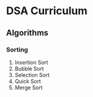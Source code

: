 # DSA Curriculum


## Algorithms

### Sorting

1. Insertion Sort
2. Bubble Sort
3. Selection Sort
4. Quick Sort
5. Merge Sort
